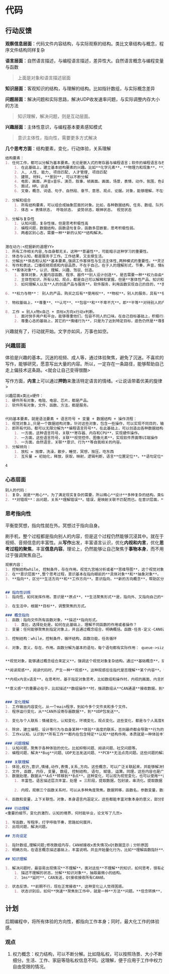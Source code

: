 # 代码



## 行动反馈

**观察信息层面**：代码文件内容结构，与实际观察的结构。类比文章结构与概念，程序文件结构同样复杂

**语言层面**：自然语言描述，与编程语言描述，差异性大。自然语言概念与编程变量与函数

> 上面是对象和语言描述层面

**知识层面**：客观知识的结构，与理解的结构。比如指针数组，与实际概念差异

**问题层面**：解决问题和实际思路，解决UDP收发速率问题，与实际调整内存大小的方法

> 知识理解，解决问题，则是互动层面。

**兴趣层面**：主体性意识，与编程基本要素感知模式

> 意识主体性，指向性，需要更多方式解决



**几个思考方面**：结构要素，变化，行动体验，关系理解

```markdown
结构要素：
1. 任何工作，都可以分解为基本要素。无论是嵌入式的寄存器与编程语言；软件的编程语言与控件
	1. 在此基础上，建立基本结构要素的兴趣。比如**化学元素**，**物理力和现象**，**声音频率、音色**，**台球、规则、操作**
	2. 人, 人性, 能力, 项目匹配, 人才管理, 项目匹配
	3. 建筑, 材料, **景别**, 可以不断分解
	4. 电影，画面，声音x音乐，演员，叙事，帧画面。画面，场景，表情，动作，氛围，色调
	5. 面试，HR，谈话
	6. 文章，概念、词语、句子、自然段、章节、意思、观点、论据。对象，能够理解，不在于自己。
	
2. 分解和组合
	1. 所有结构要素，可以组合成抽象层面的对象。比如，各种数据结构、任务、数组、队列、树、图等。
	2. 体态 = 表情状态， 呼吸状态， 姿势状态，眼神状态， 视觉状态

3. 分解与复杂性
	1. 认知问题，复杂性强，但是思考积极性高
	2. 编程问题，数据结构，函数语句复杂，函数多层嵌套，思考积极性弱。
	3. 两者区别心态，需要一种**新的认知**结构解决。
	

潜在动力:<挖掘新的道理YY>
1. 所有工作相关内容,与自身都无关。这种**普遍性**，可能暗示这种学习的重要性。
2. 体态与认知，都是服务于工作。工作结果，又支撑生活。
3. 分解出**体态和认知**基本要素,强调工作客体性与生活主体性,两种模式的重要性。**灵活**根据需要，调整两种思维模式。
4. 写作和表达，口播视频观感和内容品质，不在于自己。在于人的理解形式，节奏，声音，情绪等。虽然都是**与人相关**，但是为了获得一个好得流量，整个创作和流程，聚焦的不再是自己，而是**观众**喜欢看什么，为什么喜欢看。我自己的内容，怎么以这种形式呈现。此时，我的认知、资源，只是满足这种目标的道具。 **快手**视频，此时更多服务于自己，缺少一种对象意识。
5. **客体对象**，认识、理解、兴趣、驾驭、创造。
	1. 客体对象，大量内容函数、程序、器件**别人设计创造**。是否需要一种**权力自由**意识，强调整个过程中，自己的独立性。
	2. 主体性知识，所有认知、观点，都是自己可以解释和掌握。但是**客体性产品、知识和服务**，自己没有**解释权**。
	3. 如何理解人以及**人的创造产品与服务**。软件服务，利用函数实现自己的目的，**类似**于使用**手机、筋膜球**帮助自己解决问题一样。

6. **权力与物**： 别人的产品，购买之后有**使用权**，**物权**。别人的服务，具有**使用权**。程序角度，**所有的lwip，freertos**，都是别人创造的产品和服务。但是**工具角度**，每个人都拥有**使用权**。

7. 物权基础上，**尊重**、**认可**、**包容**和**不卑不亢**。即**平等**对待别人的产品和服务，不过分将产品与能力、自己能力建立起来联系，从而造成一种**拔高别人，贬低自己**的局面。

8. 工作 = 别人x物x自己 + 目标x方向x行动x判断。
	1. 面对快手用户和平台，能够尊重他们，包容不同人的口味。在自己目标基础上，积极行动。**尊重观众**，没有用心做的产品，理解别人的喜好。但是想要获得**流量**，这是**不公平**的心态。**用户流量**有规律和特点，满足这些特点，自然可以获得流量。在此过程中，**自我**就不再重要。
	2. 尊重心态的基础上，其它的**情绪行为**，只是为了达到特定目标，底色仍然是**尊重**。

```



兴趣就有了，行动就开始。文字亦如风，万事也如空。

### 兴趣层面 

体验是兴趣的基本。沉迷的视频、成人等，通过体验聚焦，避免了沉迷。不喜欢的写作，能够研究，愿意写出大量的内容。所以，一定存在一条路径，能够帮助自己走上偏技术这条路。<就会让自己变得很酷>



写作方面，**内言**上可以通过**押韵**来激活特定语言的情绪。<让说话带着优美的旋律>

```markdown
兴趣层面x类比x硬件：
1. 硬件所有对象，电阻、电容、芯片，都是产品。
2. 软件所有对象，文件、函数、方法，都是服务。


代码基本要素，就是语法要素 + 语言符号 + 变量 + 数据结构 + 操作流程：
1. 视觉对象上,只是一个数据结构对象。针对这些对象，包含一些操作，可以实现不同目的，输出。
2. 即所有代码，都可以无限分解为**编程语言符号**。在此基础上，可以创造出各种数据结构与操作。
	1. 一方面，这种语言符号，关联**寄存器、内存和CPU**，实现硬件操作。
	2. 一方面，这些语言符号，关联**视觉控件、图像元素**，实现软件界面等UI端操作
	3. 一方面，自然语言，关联**意识、行为**等自我相关的内容。
3. 分解倾向：
	1. 放松 = 按摩，洗澡，散步，睡觉，冥想，按压，吃东西
	2. 互斥量 = 初始化，释放，获取，映射，逻辑判断，语言**位置定位**。**语句定位**是一个有效动作

4
```



### 心态层面

```markdown
别人的代码：
1. 复杂，就是**用心**。为了满足现实复杂的需要，所以精心**设计**多种复杂的结构。类似于解决**抑郁问题**和**工作问题**，所以认知结构越来越复杂。这是**尊重规律和现实**
2. **对错观**：出问题，关系**理解错误**。错误，是映射关联不匹配而已。在意识层面，**错误是两个对象关联，与现实不符**。这种错误，**归因**不是自身能力问题，而是聚焦于**聚焦和关联调整**。或者说，**错误就是没*看清*，好好观察、看清楚就行**
```



### 思考指向性

平衡垫冥想，指向性就在外。冥想过于指向自身。

刷手机，整个过程都是指向别人的内容，但是这个过程仍然能够沉浸其中。就在于视频、音频信息的丰富性。从**写作**出发，丰富语言认识，优化**内视和内言**，优化**思考过程的聚焦**，丰富**信息内容**。理论上，仍然能够让自己聚焦于**事物本身**，而不用过于强调聚焦自己。

```markdown
观察内容：
1. 控制结构while, 控制条件，存在作用。视觉九宫格分析或者**思维导图**，这个视觉对象，指向的永远是**这些对象**之间的关系
2. 在**意识层面**,整个思考过程，意识基本在指向眼前的**具体对象**和**抽象对象**。
3. **指向**，区分**生活方向**和**工作方向**。意识指向，**新的方向概念**，帮助区分不同**意识、现实、想象**等内容。


## 指向性训练 
1. 指向性，如何发挥作用。意识是**原点**，**生活聚焦形式**是，指向外、又指向自己的**自指结构**；工作是，完全指向**对象**本身。即使需要思考、资源，最终**指向**也是外部对象。

2. 在生活中，根据**目标**，调整聚焦的方式。

### 概念指向
1. 函数：指向文件所有函数对象，**描述**指向形式。
	1. 类比，选择处处是。如何在此基础上，理解不同函数的作用或者操作？
2. 变量：任何能够聚焦到指定对象上，并且通过概念组合，明确概括。函数·任务·定义·CAN0通道

3. 控制结构：while，控制条件，循环结构，函数功能，任务循环

4. 对象，意义，存在，作用。函数分解为基本的语句，每个语句都有实际作用： queue->size--描述**数据结构x结构体x成员x运算减一x作用x更新x数量x数据**。


**视觉对象，能够通过概念组合来定义**。强调这个视觉对象复杂结构。通过**基础概念**，描述复杂对象。注意**内视和内言**内容，与实际内容之间的差异。**语言**描述对象，**内视**帮助定位以及进行**抽象思考**。

**阅读观感**，阅读代码时，产生一种**观感**。这种观感往往指代是否理解**某个内容**。**如果观感是不懂**，就会造成困惑。因此，描述**观感**，将观感重新指向对象关系，就变得重要。

**内视x内言x语言**，在思考时，基于指定对象思考，比如数组和操作时，内视的画面、内言的声音语调和语言概念的熟悉使用，都可能影响效果。关键是，整个思考过程，具有一定方向性。不是为了理解清晰内容，而是为了实现某个目标，从而打通**从下到上**的**意义感**。  

**意义感**的重要必在于，比如描述**数组操作**时，强调数组从**CAN通道**接收数据，到**通道包赋值**。不仅画面意义感强，同时操作性意义也强。


### 变化理解
1. 工作输出内容变化，从一个main程序，到如今多个文件夹和多个文件。
2. 程序运行变化，从**CAN外设寄存器数据**，到**UDP包发送**。

3. 变化与个人联系：情绪变化，认知变化，环境变化，观点变化。这些变化，都是与个人高度相关。**结构认识变化**，与个人**行动**和**体验高度**相关。即**所有变化**，是与体验高度相连的。但是，**程序**运行的变化，与个人完全无关，都是指向对象本身。

4. 除非，建立编程、设计等行为与自身某种**体验**高度的联系，否则最终都会导致**行为的内在无意义感**。
5. 工作x认知。认识到**所有工作**都内在包含特定**认知**结构作用，本质就是一种体验丰富的手段。

### 问题理解 
1. 认知问题，聚焦于各种体验的优化。比如抑郁问题、阅读问题、社交问题等。
2. 编程问题，解决**Bug**问题、UDP无法发送问题、**PCB**无法点亮问题。这些问题的解决，也在优化**体验**。**工作问题**的存在，就是在破坏体验。解决问题本身，理论上就是获得收获感的过程。只是这个周期非常漫长，个中辛苦需要自己品尝。<很难忘，自己闯>

### 关联理解
1. 体验,权力,意识,情绪,动作,表情,关系,方向。这些概念，可以广泛关联起来，并能够解决特定问题。
2. 文件, 函数, 内存, 变量, 数组, 控制结构, 语句, 赋值, 运算。同理，这些内容也是广泛联系。
3. 数据处理，数据从**A点**转移到**B点**。这种变化，可以视为视觉变化，也可以使用**语言定义**。
	1. 丰富性。语言描述层次丰富，处理 = 三阶段，提取数据，包封装，串流化。提取数据 = 判断，控制逻辑，运算结构，指针数组
	
	2. 内视，观察三个函数关系时，可以从多种角度聚焦。数据转移，函数名，参数变量，数据移动，底层控制逻辑等。从具体到抽象

4. 函数和变量，上下关联性。对象，本身语言内涵定义。这些都能丰富对象本身的意义，部分提升认识的兴趣和积极性。

### 行动理解
<重要的细节，变化的激烈，认知的境界，何时能毕业，论文写了几页>

1. 写函数，写程序，打字呼吸节奏，思路如何展开。
2. 出现问题，解决问题。

## 方向设定

1. 指针数组,理解问题;修改数组内存，CAN帧接收x丢失情况xQt数据显示；分析原因
2. 明确方向，在语言概念描述基础上，丰富说明。并且开始量化行为，比如**理解函数指针**。

## 知识理解

1. 解决问题时，最容易出现情况**不理解**。面对这些**不理解**的知识，如何思考，很有必要。
	1. 描述不理解的状态，分解**知识对象**，抽取最微小的结构。	
	2. 1ms**延时**，CAN发送，Qt接收接收所有CAN帧。

2. 状态反馈，**前期不行，现在正常接收**，这种变化让人觉得困惑。
	1. 状态识别后，如何**快速**聚焦到工作中，就是一种**方法**问题。**信念转换**，**叙事调整**。


```



## 计划

后期编程中，将所有体验的方向性，都指向工作本身；同时，最大化工作的体验感。





### 观点

1. 权力概念：权力结构，可以不断分解。比如隐私权，可以按照场景、大小不断细分。生活、工作、家庭等隐私权信息不同。这理解，便于应用于工作中权力自由受限的情况。



